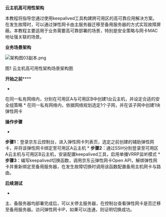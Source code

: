 **云主机高可用性架构**

本教程将指导您通过使用keepalived工具构建跨可用区的高可靠应用解决方案。在发生故障时，可以通过弹性网卡由主服务器迁移至备用服务器的方式实现故障屏蔽。本教程主要适用于业务需要高可靠部署的场景，特别是安全策略与网卡MAC地址强关联的场景。

**业务场景架构**

![架构图03副本.png](https://img1.jcloudcs.com/cms/fb15336e-de7a-4b82-b485-e4dbbb5fa78e20180625165021.png)

图1 云主机高可用性架构场景架构图

**开始之前******

* 
在同一私有网络内，分别在可用区A与可用区B中创建1台云主机，并设定合适的安全组策略
* 
在同一私有网络内，依据网络规划选定1个子网，并在该子网中创建1块弹性网卡

**操作步骤**

* 
**步骤1**：登录京东云控制台，进入弹性网卡列表页，选定之前创建的辅助弹性网卡，并将该弹性网卡绑定至可用区A云主机
* 
**步骤2**：通过SSH分别登录至可用区A云主机与可用区B云主机，安装配置keepalived工具，启用单播VRRP监听模式
* 
**步骤3**：编写keepalived切换函数，调用京东云弹性网卡Open API，解绑弹性网卡并重新绑定至备用服务器，在发生故障切换时调用该函数配置备用主机网卡与路由。

****后续测试****

* 
主、备服务器均部署完成后，可以关停主服务器，在控制台查看弹性网卡是否迁移至备用服务器。访问弹性网卡IP，如果可以连通，则证明切换成功。